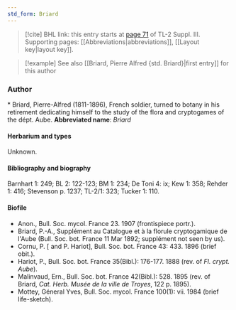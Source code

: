 ```yaml
---
std_form: Briard
---
```


> [!cite] BHL link: this entry starts at [page 71](https://www.biodiversitylibrary.org/page/33266378) of TL-2 Suppl. III.
> Supporting pages: [[Abbreviations|abbreviations]], [[Layout key|layout key]].

> [!example] See also [[Briard, Pierre Alfred {std. Briard}|first entry]] for this author

### Author

\* Briard, Pierre-Alfred (1811-1896), French soldier, turned to botany in his retirement dedicating himself to the study of the flora and cryptogames of the dépt. Aube. 
**Abbreviated name**: *Briard*

#### Herbarium and types

Unknown.

#### Bibliography and biography

Barnhart 1: 249; BL 2: 122-123; BM 1: 234; De Toni 4: ix; Kew 1: 358; Rehder 1: 416; Stevenson p. 1237; TL-2/1: 323; Tucker 1: 110.

#### Biofile

- Anon., Bull. Soc. mycol. France 23. 1907 (frontispiece portr.).
- Briard, P.-A., Supplément au Catalogue et à la florule cryptogamique de l'Aube (Bull. Soc. bot. France 11 Mar 1892; supplément not seen by us).
- Cornu, P. \[ and P. Hariot\], Bull. Soc. bot. France 43: 433. 1896 (brief obit.).
- Hariot, P., Bull. Soc. bot. France 35(Bibl.): 176-177. 1888 (rev. of *Fl. crypt. Aube*).
- Malinvaud, Ern., Bull. Soc. bot. France 42(Bibl.): 528. 1895 (rev. of Briard, *Cat. Herb. Musée de la ville de Troyes*, 122 p. 1895).
- Mottey, Géneral Yves, Bull. Soc. mycol. France 100(1): vii. 1984 (brief life-sketch).

